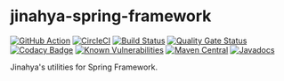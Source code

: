 # jinahya-spring-framework

[![GitHub Action](https://github.com/jinahya/jinahya-spring-framework/workflows/Java%20CI/badge.svg)](https://github.com/jinahya/jinahya-spring-framework/actions?workflow=Java+CI)
[![CircleCI](https://circleci.com/gh/jinahya/jinahya-spring-framework/tree/develop.svg?style=svg)](https://circleci.com/gh/jinahya/jinahya-spring-framework/tree/develop)
[![Build Status](https://travis-ci.org/jinahya/jinahya-spring-framework.svg?branch=develop)](https://travis-ci.org/jinahya/jinahya-spring-framework)
[![Quality Gate Status](https://sonarcloud.io/api/project_badges/measure?project=com.github.jinahya%3Ajinahya-spring-framework%3Adevelop&metric=alert_status)](https://sonarcloud.io/dashboard?id=com.github.jinahya%3Ajinahya-spring-framework%3Adevelop)
[![Codacy Badge](https://api.codacy.com/project/badge/Grade/9a941cfce04a40eab42df67203cdc0b8)](https://www.codacy.com/manual/onacit/jinahya-spring-framework?utm_source=github.com&amp;utm_medium=referral&amp;utm_content=jinahya/jinahya-spring-framework&amp;utm_campaign=Badge_Grade)
[![Known Vulnerabilities](https://snyk.io//test/github/jinahya/jinahya-spring-framework/badge.svg?targetFile=pom.xml)](https://snyk.io//test/github/jinahya/jinahya-spring-framework?targetFile=pom.xml)
[![Maven Central](https://img.shields.io/maven-central/v/com.github.jinahya/jinahya-spring-framework.svg)](https://search.maven.org/search?q=g:com.github.jinahya%20a:jinahya-spring-framework)
[![Javadocs](https://javadoc.io/badge/com.github.jinahya/jinahya-spring-framework.svg)](https://javadoc.io/doc/com.github.jinahya/jinahya-spring-framework)

Jinahya's utilities for Spring Framework.
